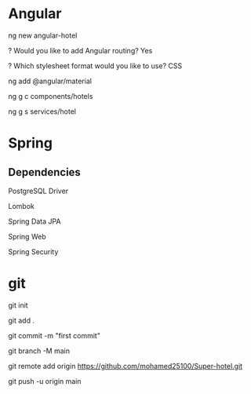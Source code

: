 # Angular

ng new angular-hotel  

? Would you like to add Angular routing? Yes

? Which stylesheet format would you like to use? CSS

ng add @angular/material

ng g c components/hotels

ng g s services/hotel

# Spring 

## Dependencies

PostgreSQL Driver

Lombok 

Spring Data JPA

Spring Web

Spring Security

# git

git init

git add .

git commit -m "first commit"

git branch -M main

git remote add origin https://github.com/mohamed25100/Super-hotel.git

git push -u origin main
